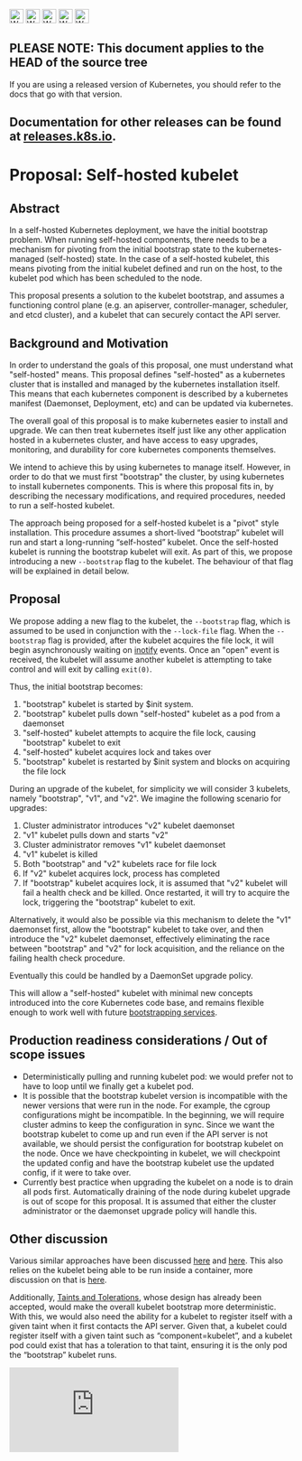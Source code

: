 <!-- BEGIN MUNGE: UNVERSIONED_WARNING -->

<!-- BEGIN STRIP_FOR_RELEASE -->

<img src="http://kubernetes.io/img/warning.png" alt="WARNING"
     width="25" height="25">
<img src="http://kubernetes.io/img/warning.png" alt="WARNING"
     width="25" height="25">
<img src="http://kubernetes.io/img/warning.png" alt="WARNING"
     width="25" height="25">
<img src="http://kubernetes.io/img/warning.png" alt="WARNING"
     width="25" height="25">
<img src="http://kubernetes.io/img/warning.png" alt="WARNING"
     width="25" height="25">

<h2>PLEASE NOTE: This document applies to the HEAD of the source tree</h2>

If you are using a released version of Kubernetes, you should
refer to the docs that go with that version.

Documentation for other releases can be found at
[releases.k8s.io](http://releases.k8s.io).
</strong>
--

<!-- END STRIP_FOR_RELEASE -->

<!-- END MUNGE: UNVERSIONED_WARNING -->

# Proposal: Self-hosted kubelet

## Abstract

In a self-hosted Kubernetes deployment, we have the initial bootstrap problem.
When running self-hosted components, there needs to be a mechanism for pivoting
from the initial bootstrap state to the kubernetes-managed (self-hosted) state.
In the case of a self-hosted kubelet, this means pivoting from the initial
kubelet defined and run on the host, to the kubelet pod which has been scheduled
to the node.

This proposal presents a solution to the kubelet bootstrap, and assumes a
functioning control plane (e.g. an apiserver, controller-manager, scheduler, and
etcd cluster), and a kubelet that can securely contact the API server.

## Background and Motivation

In order to understand the goals of this proposal, one must understand what
"self-hosted" means. This proposal defines "self-hosted" as a kubernetes cluster
that is installed and managed by the kubernetes installation itself. This means
that each kubernetes component is described by a kubernetes manifest (Daemonset,
Deployment, etc) and can be updated via kubernetes.

The overall goal of this proposal is to make kubernetes easier to install and
upgrade. We can then treat kubernetes itself just like any other application
hosted in a kubernetes cluster, and have access to easy upgrades, monitoring,
and durability for core kubernetes components themselves.

We intend to achieve this by using kubernetes to manage itself.  However, in
order to do that we must first "bootstrap" the cluster, by using kubernetes to
install kubernetes components. This is where this proposal fits in, by
describing the necessary modifications, and required procedures, needed to run a
self-hosted kubelet.

The approach being proposed for a self-hosted kubelet is a "pivot" style
installation.  This procedure assumes a short-lived “bootstrap” kubelet will run
and start a long-running “self-hosted” kubelet. Once the self-hosted kubelet is
running the bootstrap kubelet will exit. As part of this, we propose introducing
a new `--bootstrap` flag to the kubelet. The behaviour of that flag will be
explained in detail below.

## Proposal

We propose adding a new flag to the kubelet, the `--bootstrap` flag, which is
assumed to be used in conjunction with the `--lock-file` flag. When the
`--bootstrap` flag is provided, after the kubelet acquires the file lock, it
will begin asynchronously waiting on
[inotify](http://man7.org/linux/man-pages/man7/inotify.7.html) events. Once an
"open" event is received, the kubelet will assume another kubelet is attempting
to take control and will exit by calling `exit(0)`.

Thus, the initial bootstrap becomes:

1. "bootstrap" kubelet is started by $init system.
1. "bootstrap" kubelet pulls down "self-hosted" kubelet as a pod from a
   daemonset
1. "self-hosted" kubelet attempts to acquire the file lock, causing "bootstrap"
   kubelet to exit
1. "self-hosted" kubelet acquires lock and takes over
1. "bootstrap" kubelet is restarted by $init system and blocks on acquiring the
   file lock

During an upgrade of the kubelet, for simplicity we will consider 3 kubelets,
namely "bootstrap", "v1", and "v2". We imagine the following scenario for
upgrades:

1. Cluster administrator introduces "v2" kubelet daemonset
1. "v1" kubelet pulls down and starts "v2"
1. Cluster administrator removes "v1" kubelet daemonset
1. "v1" kubelet is killed
1. Both "bootstrap" and "v2" kubelets race for file lock
1. If "v2" kubelet acquires lock, process has completed
1. If "bootstrap" kubelet acquires lock, it is assumed that "v2" kubelet will
   fail a health check and be killed. Once restarted, it will try to acquire the
   lock, triggering the "bootstrap" kubelet to exit.

Alternatively, it would also be possible via this mechanism to delete the "v1"
daemonset first, allow the "bootstrap" kubelet to take over, and then introduce
the "v2" kubelet daemonset, effectively eliminating the race between "bootstrap"
and "v2" for lock acquisition, and the reliance on the failing health check
procedure.

Eventually this could be handled by a DaemonSet upgrade policy.

This will allow a "self-hosted" kubelet with minimal new concepts introduced
into the core Kubernetes code base, and remains flexible enough to work well
with future [bootstrapping
services](https://github.com/kubernetes/kubernetes/issues/5754).

## Production readiness considerations / Out of scope issues

* Deterministically pulling and running kubelet pod: we would prefer not to have
  to loop until we finally get a kubelet pod.
* It is possible that the bootstrap kubelet version is incompatible with the
  newer versions that were run in the node. For example, the cgroup
  configurations might be incompatible. In the beginning, we will require
  cluster admins to keep the configuration in sync. Since we want the bootstrap
  kubelet to come up and run even if the API server is not available, we should
  persist the configuration for bootstrap kubelet on the node. Once we have
  checkpointing in kubelet, we will checkpoint the updated config and have the
  bootstrap kubelet use the updated config, if it were to take over.
* Currently best practice when upgrading the kubelet on a node is to drain all
  pods first. Automatically draining of the node during kubelet upgrade is out
  of scope for this proposal. It is assumed that either the cluster
  administrator or the daemonset upgrade policy will handle this.

## Other discussion

Various similar approaches have been discussed
[here](https://github.com/kubernetes/kubernetes/issues/246#issuecomment-64533959)
and
[here](https://github.com/kubernetes/kubernetes/issues/23073#issuecomment-198478997).
This also relies on the kubelet being able to be run inside a container, more
discussion on that is
[here](https://github.com/kubernetes/kubernetes/issues/4869).

Additionally, [Taints and
Tolerations](../../docs/design/taint-toleration-dedicated.md), whose design has
already been accepted, would make the overall kubelet bootstrap more
deterministic. With this, we would also need the ability for a kubelet to
register itself with a given taint when it first contacts the API server. Given
that, a kubelet could register itself with a given taint such as
“component=kubelet”, and a kubelet pod could exist that has a toleration to that
taint, ensuring it is the only pod the “bootstrap” kubelet runs.


<!-- BEGIN MUNGE: GENERATED_ANALYTICS -->
[![Analytics](https://kubernetes-site.appspot.com/UA-36037335-10/GitHub/docs/proposals/self-hosted-kubelet.md?pixel)]()
<!-- END MUNGE: GENERATED_ANALYTICS -->
